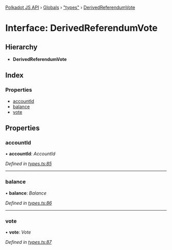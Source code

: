 [Polkadot JS API](../README.md) › [Globals](../globals.md) › ["types"](../modules/_types_.md) › [DerivedReferendumVote](_types_.derivedreferendumvote.md)

# Interface: DerivedReferendumVote

## Hierarchy

* **DerivedReferendumVote**

## Index

### Properties

* [accountId](_types_.derivedreferendumvote.md#accountid)
* [balance](_types_.derivedreferendumvote.md#balance)
* [vote](_types_.derivedreferendumvote.md#vote)

## Properties

###  accountId

• **accountId**: *AccountId*

*Defined in [types.ts:85](https://github.com/polkadot-js/api/blob/1c6a2582f3/packages/api-derive/src/types.ts#L85)*

___

###  balance

• **balance**: *Balance*

*Defined in [types.ts:86](https://github.com/polkadot-js/api/blob/1c6a2582f3/packages/api-derive/src/types.ts#L86)*

___

###  vote

• **vote**: *Vote*

*Defined in [types.ts:87](https://github.com/polkadot-js/api/blob/1c6a2582f3/packages/api-derive/src/types.ts#L87)*
